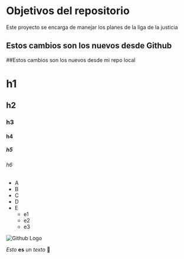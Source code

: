 # Objetivos del repositorio

Este proyecto se encarga de manejar los planes de la liga de la justicia

## Estos cambios son los nuevos desde Github
##Estos cambios son los nuevos desde mi repo local

# h1 
## h2
### h3
#### h4
##### h5
###### h6

* A
* B
* C
* D
* E
  * e1
  * e2
  * e3

![Github Logo](https://avatars.githubusercontent.com/u/583231?v=4)

*Esto* **es** un _texto_ 💩
